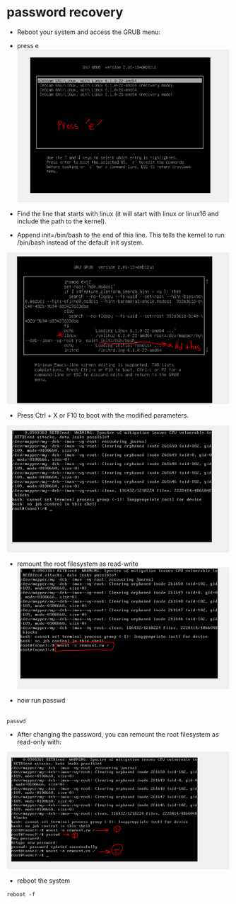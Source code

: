 # password recovery


* Reboot your system and access the GRUB menu:

* press e
![img](img/1.png)

* Find the line that starts with linux (it will start with linux or linux16 and include the path to the kernel).

* Append init=/bin/bash to the end of this line. This tells the kernel to run /bin/bash instead of the default init system.

![img](img/2.png)

* Press Ctrl + X or F10 to boot with the modified parameters.

![img](img/3.png)


* remount the root filesystem as read-write
![img](img/4.png)

* now run passwd

```

passwd

```

* After changing the password, you can remount the root filesystem as read-only with:

![img](img/5.png)

* reboot the system
```
reboot -f

```